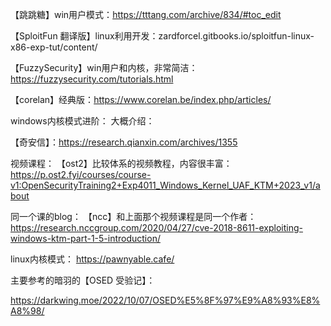 【跳跳糖】win用户模式：https://tttang.com/archive/834/#toc_edit 

【SploitFun 翻译版】linux利用开发：zardforcel.gitbooks.io/sploitfun-linux-x86-exp-tut/content/ 

【FuzzySecurity】win用户和内核，非常简洁：https://fuzzysecurity.com/tutorials.html 

【corelan】经典版：https://www.corelan.be/index.php/articles/ 



windows内核模式进阶：
大概介绍：

【奇安信】：https://research.qianxin.com/archives/1355

视频课程：
【ost2】比较体系的视频教程，内容很丰富：https://p.ost2.fyi/courses/course-v1:OpenSecurityTraining2+Exp4011_Windows_Kernel_UAF_KTM+2023_v1/about 

同一个课的blog：
【ncc】和上面那个视频课程是同一个作者：https://research.nccgroup.com/2020/04/27/cve-2018-8611-exploiting-windows-ktm-part-1-5-introduction/ 

linux内核模式：
https://pawnyable.cafe/ 



主要参考的暗羽的【OSED 受验记】：

https://darkwing.moe/2022/10/07/OSED%E5%8F%97%E9%A8%93%E8%A8%98/
